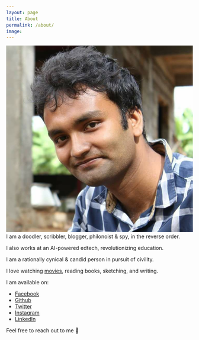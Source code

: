 ```yaml
---
layout: page
title: About
permalink: /about/
image: 
---
```


![Hello](/assets/img/08.jpg)
I am a doodler, scribbler, blogger, philonoist & spy, in the reverse order.

I also works at an AI-powered edtech, revolutionizing education.

I am a rationally cynical & candid person in pursuit of civility.

I love watching [movies](https://pritams.blog/movies), reading books, sketching, and writing.

I am available on:

- [Facebook](https://www.facebook.com/prritam)
- [Github](https://github.com/iampritamg)
- [Twitter](https://twitter.com/prritam)
- [Instagram](https://www.instagram.com/murphyable)
- [LinkedIn](https://www.linkedin.com/in/pritamtheargumentativeyouth/)

Feel free to reach out to me 🙂
